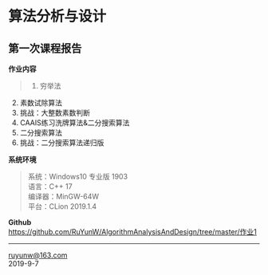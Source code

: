 # 算法分析与设计
## 第一次课程报告
**作业内容**
> 1. 穷举法  
2. 素数试除算法  
3. 挑战：大整数素数判断  
4. CAAIS练习洗牌算法&二分搜索算法  
5. 二分搜索算法  
6. 挑战：二分搜索算法递归版  

**系统环境**
> 系统：Windows10 专业版 1903  
> 语言：C++ 17  
> 编译器：MinGW-64W  
> 平台：CLion 2019.1.4  

**Github**  
https://github.com/RuYunW/AlgorithmAnalysisAndDesign/tree/master/作业1  

-----
ruyunw@163.com  
2019-9-7  
